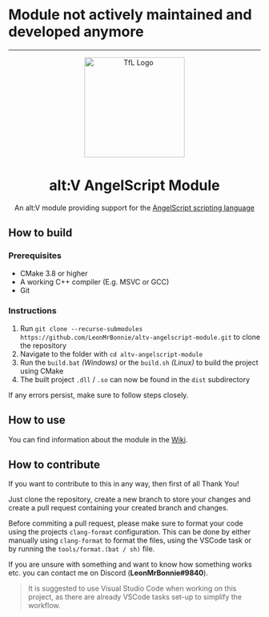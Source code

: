 <h1>Module not actively maintained and developed anymore</h1>

------

<p align="center">
    <img width="200" src="https://www.angelcode.com/angelscript/sdk/docs/manual/aslogo.png" alt="TfL Logo">
    <h1 align="center">alt:V AngelScript Module</h1>
    <p align="center">An alt:V module providing support for the <a href="https://www.angelcode.com/angelscript/sdk/docs/manual/index.html">AngelScript scripting language</a></p>
</p>

## How to build

### Prerequisites

- CMake 3.8 or higher
- A working C++ compiler (E.g. MSVC or GCC)
- Git

### Instructions

1. Run `git clone --recurse-submodules https://github.com/LeonMrBonnie/altv-angelscript-module.git` to clone the repository
2. Navigate to the folder with `cd altv-angelscript-module`
3. Run the `build.bat` *(Windows)* or the `build.sh` *(Linux)* to build the project using CMake
4. The built project `.dll` / `.so` can now be found in the `dist` subdirectory

If any errors persist, make sure to follow steps closely.

## How to use

You can find information about the module in the [Wiki](https://github.com/LeonMrBonnie/altv-angelscript-module/wiki).

## How to contribute

If you want to contribute to this in any way, then first of all Thank You!

Just clone the repository, create a new branch to store your changes and create a pull request containing your created branch and changes.

Before commiting a pull request, please make sure to format your code using the projects `clang-format` configuration.
This can be done by either manually using `clang-format` to format the files, using the VSCode task or by running the `tools/format.(bat / sh)` file.

If you are unsure with something and want to know how something works etc. you can contact me on Discord (**LeonMrBonnie#9840**).

> It is suggested to use Visual Studio Code when working on this project,
> as there are already VSCode tasks set-up to simplify the workflow.
